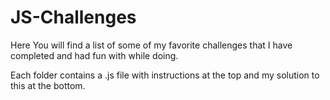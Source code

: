 # JS-Challenges

Here You will find a list of some of my favorite challenges that I have completed and had fun with while doing. 

Each folder contains a .js file with instructions at the top and my solution to this at the bottom.
